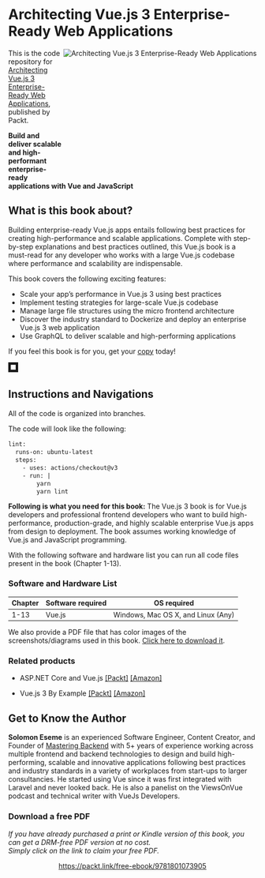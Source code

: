 # Architecting Vue.js 3 Enterprise-Ready Web Applications

<a href="https://www.packtpub.com/product/architecting-vuejs-3-enterprise-ready-web-applications/9781801073905"><img src="https://content.packt.com/B17237/cover_image_small.jpg" alt="Architecting Vue.js 3 Enterprise-Ready Web Applications" height="256px" align="right"></a>

This is the code repository for [Architecting Vue.js 3 Enterprise-Ready Web Applications](https://www.packtpub.com/product/architecting-vuejs-3-enterprise-ready-web-applications/9781801073905), published by Packt.

**Build and deliver scalable and high-performant enterprise-ready applications with Vue and JavaScript**

## What is this book about?
Building enterprise-ready Vue.js apps entails following best practices for creating high-performance and scalable applications. Complete with step-by-step explanations and best practices outlined, this Vue.js book is a must-read for any developer who works with a large Vue.js codebase where performance and scalability are indispensable.

This book covers the following exciting features:
* Scale your app’s performance in Vue.js 3 using best practices
* Implement testing strategies for large-scale Vue.js codebase
* Manage large file structures using the micro frontend architecture
* Discover the industry standard to Dockerize and deploy an enterprise Vue.js 3 web application
* Use GraphQL to deliver scalable and high-performing applications

If you feel this book is for you, get your [copy](https://www.amazon.com/dp/1801073902) today!

<a href="https://www.packtpub.com/?utm_source=github&utm_medium=banner&utm_campaign=GitHubBanner"><img src="https://raw.githubusercontent.com/PacktPublishing/GitHub/master/GitHub.png" 
alt="https://www.packtpub.com/" border="5" /></a>


## Instructions and Navigations
All of the code is organized into branches.

The code will look like the following:
```
lint:
  runs-on: ubuntu-latest
  steps:
    - uses: actions/checkout@v3
    - run: |
        yarn
        yarn lint
```

**Following is what you need for this book:**
The Vue.js 3 book is for Vue.js developers and professional frontend developers who want to build high-performance, production-grade, and highly scalable enterprise Vue.js apps from design to deployment. The book assumes working knowledge of Vue.js and JavaScript programming.

With the following software and hardware list you can run all code files present in the book (Chapter 1-13).

### Software and Hardware List

| Chapter  | Software required                   | OS required                        |
| -------- | ------------------------------------| -----------------------------------|
| 1-13        | Vue.js                   | Windows, Mac OS X, and Linux (Any) |


We also provide a PDF file that has color images of the screenshots/diagrams used in this book. [Click here to download it](https://packt.link/4Lgta).


### Related products <Other books you may enjoy>
* ASP.NET Core and Vue.js [[Packt]](https://www.packtpub.com/product/aspnet-core-and-vuejs/9781800206694) [[Amazon]](https://www.amazon.com/dp/1800206690)

* Vue.js 3 By Example [[Packt]](https://www.packtpub.com/product/vuejs-3-by-example/9781838826345) [[Amazon]](https://www.amazon.com/dp/1838826343)

## Get to Know the Author
**Solomon Eseme**
is an experienced Software Engineer, Content Creator, and Founder of [Mastering Backend](https://masteringbackend.com?source=packt_github) with 5+ years of experience working across multiple frontend and backend technologies to design and build high-performing, scalable and innovative applications following best practices and industry standards in a variety of workplaces from start-ups to larger consultancies. He started using Vue since it was first integrated with Laravel and never looked back. He is also a panelist on the ViewsOnVue podcast and technical writer with VueJs Developers.

### Download a free PDF

 <i>If you have already purchased a print or Kindle version of this book, you can get a DRM-free PDF version at no cost.<br>Simply click on the link to claim your free PDF.</i>
<p align="center"> <a href="https://packt.link/free-ebook/9781801073905">https://packt.link/free-ebook/9781801073905 </a> </p>
